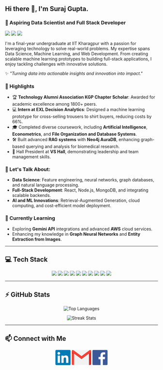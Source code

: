 ## Hi there 👋, I'm Suraj Gupta.

### 🚀 Aspiring Data Scientist and Full Stack Developer

<p>
<a href="https://github.com/surajgupta3072/"><img src="https://img.shields.io/github/followers/surajgupta3072?style=social"/></a>
<a href="https://github.com/surajgupta3072?tab=repositories"><img src="https://badges.frapsoft.com/os/v2/open-source.svg?v=103"/></a>
<img src="https://img.shields.io/badge/OS-Ubuntu-dc143c"/>
</p>

I'm a final-year undergraduate at IIT Kharagpur with a passion for leveraging technology to solve real-world problems. My expertise spans Data Science, Machine Learning, and Web Development. From creating scalable machine learning prototypes to building full-stack applications, I enjoy tackling challenges with innovative solutions.

✨ *"Turning data into actionable insights and innovation into impact."*

### 📌 Highlights

- 🏆 **Technology Alumni Association KGP Chapter Scholar**: Awarded for academic excellence among 1800+ peers.
- 💻 **Intern at EXL Decision Analytics**: Designed a machine learning prototype for cross-selling trousers to shirt buyers, reducing costs by 66%.
- 🎓 Completed diverse coursework, including **Artificial Intelligence**, **Econometrics**, and **File Organization and Database Systems**.
- 🛠 Built advanced **RAG systems** with **Neo4j AuraDB**, enhancing graph-based querying and analysis for biomedical research.
- 🌟 Hall President at **VS Hall**, demonstrating leadership and team management skills.

### 💬 Let's Talk About:

- **Data Science**: Feature engineering, neural networks, graph databases, and natural language processing.
- **Full-Stack Development**: React, Node.js, MongoDB, and integrating scalable backends.
- **AI and ML Innovations**: Retrieval-Augmented Generation, cloud computing, and cost-efficient model deployment.

### 🌱 Currently Learning

- Exploring **Gemini API** integrations and advanced **AWS** cloud services.
- Enhancing my knowledge in **Graph Neural Networks** and **Entity Extraction from Images**.

---

<h2><b>💻 Tech Stack</b></h2>
<p align="center">
    <img src="https://img.shields.io/badge/Bootstrap-563D7C?style=for-the-badge&logo=bootstrap&logoColor=white" height="25"/>
    <img src="https://img.shields.io/badge/JavaScript-323330?style=for-the-badge&logo=javascript&logoColor=F7DF1E" height="25"/>
    <img src="https://img.shields.io/badge/React-20232A?style=for-the-badge&logo=react&logoColor=61DAFB" height="25"/>
    <img src="https://img.shields.io/badge/Python-3776AB?style=for-the-badge&logo=python&logoColor=white" height="25"/>
    <img src="https://img.shields.io/badge/Node.js-43853D?style=for-the-badge&logo=node.js&logoColor=white" height="25"/>
    <img src="https://img.shields.io/badge/MongoDB-4EA94B?style=for-the-badge&logo=mongodb&logoColor=white" height="25"/>
    <img src="https://img.shields.io/badge/Neo4j-008CC1?style=for-the-badge&logo=neo4j&logoColor=white" height="25"/>
    <img src="https://img.shields.io/badge/AWS-232F3E?style=for-the-badge&logo=amazon-aws&logoColor=white" height="25"/>
    <img src="https://img.shields.io/badge/Redux-563D7C?style=for-the-badge&logo=redux&logoColor=white" height="25"/>
    <img src="https://img.shields.io/badge/Git-FF9800?style=for-the-badge&logo=git&logoColor=white" height="25"/>
</p>

---

<h2><b>⚡ GitHub Stats</b></h2>
<p align="center">
    <img height="200em" src="https://github-readme-stats.vercel.app/api/top-langs/?username=surajgupta3072&theme=tokyonight&hide=css,tcl,html&hide_border=false&border_color=808080&bg_color=242424" alt="Top Languages"/>
</p>

<p align="center">
  <img height="200em" src="https://github-readme-streak-stats.herokuapp.com/?user=surajgupta3072&theme=tokyonight_duo&hide_border=false" alt="Streak Stats"/>
</p>

---

<h2><b>📫 Connect with Me</b></h2>
<p align="center">
    <a href="https://www.linkedin.com/in/suraj-gupta-457496201"><img src="https://raw.githubusercontent.com/praneeth-rdy/praneeth-rdy/master/assets/linkedin.png" height="50"/></a>
    <a href="mailto:surajgupta.3072@gmail.com"><img src="https://raw.githubusercontent.com/praneeth-rdy/praneeth-rdy/master/assets/email.png" height="50"/></a>
    <a href="https://www.facebook.com/profile.php?id=100057206746965"><img src="https://raw.githubusercontent.com/praneeth-rdy/praneeth-rdy/master/assets/facebook.png" height="50"/></a>
</p>
